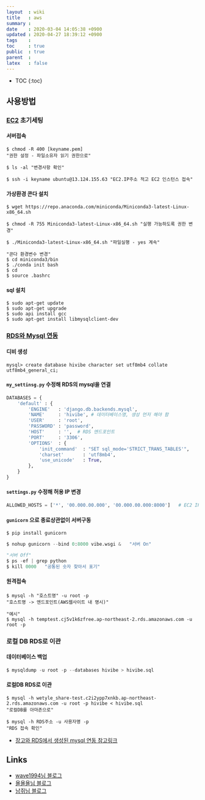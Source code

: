 ```yaml
---
layout  : wiki
title   : aws
summary : 
date    : 2020-03-04 14:05:38 +0900
updated : 2020-04-27 18:39:12 +0900
tags    : 
toc     : true
public  : true
parent  : 
latex   : false
---
```

* TOC
{:toc}

## 사용방법

### [EC2](https://stackoverflow.com/c/wecode/questions/176) 초기세팅

#### 서버접속

```shell
$ chmod -R 400 [keyname.pem]
"권한 설정 - 파일소유자 읽기 권한으로"

$ ls -al "변경사항 확인"

$ ssh -i keyname ubuntu@13.124.155.63 "EC2.IP주소 적고 EC2 인스턴스 접속"
```

#### 가상환경 콘다 설치

```shell
$ wget https://repo.anaconda.com/miniconda/Miniconda3-latest-Linux-x86_64.sh

$ chmod -R 755 Miniconda3-latest-Linux-x86_64.sh "실행 가능하도록 권한 변경"

$ ./Miniconda3-latest-Linux-x86_64.sh "파일실행 - yes 계속"

"콘다 환경변수 변경"
$ cd miniconda3/bin
$ ./conda init bash
$ cd
$ source .bashrc
```

#### sql 설치

```shell
$ sudo apt-get update
$ sudo apt-get upgrade
$ sudo api install gcc
$ sudo apt-get install libmysqlclient-dev
```

### [RDS와 Mysql 연동](https://stackoverflow.com/c/wecode/questions/172)

#### 디비 생성

```shell
mysql> create database hivibe character set utf8mb4 collate utf8mb4_general_ci;
```

#### `my_settinsg.py` 수정해 RDS의 mysql을 연결

```python
DATABASES = {
    'default' : {
        'ENGINE'   : 'django.db.backends.mysql',
        'NAME'     : 'hivibe', # 데이터베이스명, 생성 먼저 해야 함
        'USER'     : 'root',
        'PASSWORD' : 'password',
        'HOST'     : '',  # RDS 엔드포인트
        'PORT'     : '3306',
        'OPTIONS'  : {
            'init_command'  : "SET sql_mode='STRICT_TRANS_TABLES'",
            'charset'       : 'utf8mb4',
            'use_unicode'   : True,
        },
    }
}
```

#### `settings.py` 수정해 허용 IP 변경

```python
ALLOWED_HOSTS = ['*', '00.000.00.000', '00.000.00.000:8000']   # EC2 IPv4 퍼블릭 IP
```

#### `gunicorn` 으로 종료상관없이 서버구동

```python
$ pip install gunicorn

$ nohup gunicorn --bind 0:8000 vibe.wsgi &   "서버 On"

"서버 Off"
$ ps -ef | grep python
$ kill 0000   "공통된 숫자 찾아서 표기"
```

#### 원격접속

```shell
$ mysql -h "호스트명" -u root -p 
"호스트명 -> 엔드포인트(AWS웹사이트 내 명시)"

"예시"
$ mysql -h temptest.cj5v1k6zfree.ap-northeast-2.rds.amazonaws.com -u root -p
```

### 로컬 DB RDS로 이관

#### 데이터베이스 백업

```python
$ mysqldump -u root -p --databases hivibe > hivibe.sql
```

#### 로컬DB RDS로 이관

```shell
$ mysql -h wetyle_share-test.c2i2ypp7xnkb.ap-northeast-2.rds.amazonaws.com -u root -p hivibe < hivibe.sql
"로컬DB를 아마존으로"
```

```shell
$ mysql -h RDS주소 -u 사용자명 -p
"RDS 접속 확인"
```

- [장고와 RDS에서 생성된 mysql 연동 참고링크](https://lukelee91.github.io/blog/aws-django-mysql-connection)

## Links

- [wave1994님 블로그](https://wave1994.tistory.com/86)
- [욜욜욜님 블로그](https://yorr.tistory.com/18)
- [남쥐님 블로그](https://blog.naver.com/namji117/221760954391)
